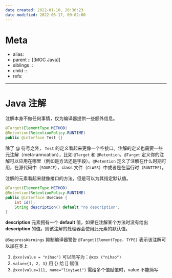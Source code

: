 ```yaml
---
date created: 2022-01-10, 20:30:23
date modified: 2022-06-17, 09:02:00
---
```


# Meta

- alias:
- parent :: [[MOC Java]]
- siblings ::
- child ::
- refs:

---

# Java 注解

注解本身不做任何事情，仅为编译器提供一些额外信息。

```java
@Target(ElementType.METHOD)
@Retention(RetentionPolicy.RUNTIME)
public @interface Test {}
```

除了 @ 符号之外， `Test` 的定义看起来更像一个空接口。注解的定义也需要一些元注解（meta-annoation），比如 `@Target` 和 `@Retention`。`@Target` 定义你的注解可以应用在哪里（例如是方法还是字段）。`@Retention` 定义了注解在什么时期可用，在源代码中（`SOURCE`），class 文件（`CLASS`）中或者是在运行时（`RUNTIME`）。

注解的元素看起来就像接口的方法，但是可以为其指定默认值。

```java
@Target(ElementType.METHOD)
@Retention(RetentionPolicy.RUNTIME)
public @interface UseCase {
    int id();
    String description() default "no description";
}
```

**description** 元素拥有一个 **default** 值，如果在注解某个方法时没有给出 **description** 的值。则该注解的处理器会使用此元素的默认值。

`@SuppressWarnings` 抑制编译器警告
`@Target(ElementType. TYPE)` 表示该注解可以加在类上

1. `@xxx(value = "nihao")` 可以简写为：`@xxx ("nihao")`
2. `value={1, 2, 3}` 用 {} 给 [] 赋值
3. `@xxx(value=111, name="liuyiwei")` 需给多个值赋值时，value 不能简写
